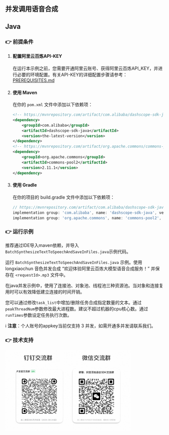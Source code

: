 [comment]: # (title and brief introduction of the sample)
## 并发调用语音合成
## Java

[comment]: # (prerequisites)
### :point_right: 前提条件

1. #### 配置阿里云百炼API-KEY

    在运行本示例之前，您需要开通阿里云账号、获得阿里云百炼API_KEY，并进行必要的环境配置。有关API-KEY的详细配置步骤请参考：[PREREQUISITES.md](../../../../PREREQUISITES.md)

2. #### 使用 Maven

    在你的 `pom.xml` 文件中添加以下依赖项：
    
    ```xml
    <!-- https://mvnrepository.com/artifact/com.alibaba/dashscope-sdk-java -->
    <dependency>
        <groupId>com.alibaba</groupId>
        <artifactId>dashscope-sdk-java</artifactId>
        <version>the-latest-version</version>
    </dependency>
    <!-- https://mvnrepository.com/artifact/org.apache.commons/commons-pool2 -->
    <dependency>
        <groupId>org.apache.commons</groupId>
        <artifactId>commons-pool2</artifactId>
        <version>2.11.1</version>
    </dependency>
    ```
3. #### 使用 Gradle

    在你的项目的 build.gradle 文件中添加以下依赖项：
    
    ```gradle
    // https://mvnrepository.com/artifact/com.alibaba/dashscope-sdk-java
    implementation group: 'com.alibaba', name: 'dashscope-sdk-java', version: 'the-latest-version'
    implementation group: 'org.apache.commons', name: 'commons-pool2', version: '2.11.1'
    ```


[comment]: # (how to run the sample and expected results)
### :point_right: 运行示例

推荐通过IDE导入maven依赖，并导入`BatchSynthesizeTextToSpeechAndSaveInFiles.java`示例代码。

运行 `BatchSynthesizeTextToSpeechAndSaveInFiles.java` 示例。使用 longxiaochun 音色并发合成 “欢迎体验阿里云百炼大模型语音合成服务！” 并保存在 `<requestId>.mp3` 文件中。

在java并发示例中，使用了连接池、对象池、线程池三种资源池。当对象和连接复用时可以有效降低建立连接的时间开销。

您可以通过修改`task_list`中增加/删除任务合成指定数量的文本。通过`peakThreadNum`参数修改最大进程数。建议不超过机器的cpu核心数。通过`runTimes`参数设定任务执行次数。

:information_source: **注意**：个人账号的appkey当前仅支持 3 并发，如需开通多并发请联系我们。

[comment]: # (technical support of the sample)
### :point_right: 技术支持
<img src="../../../../docs/image/groups.png" width="400"/>

    